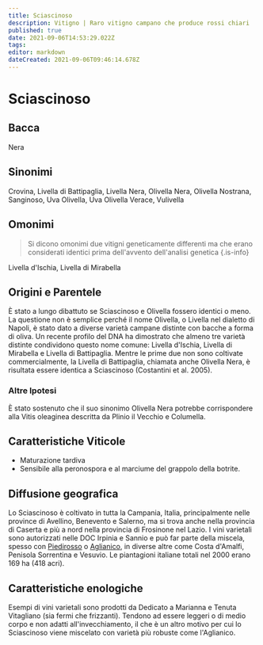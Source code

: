 ```yaml
---
title: Sciascinoso
description: Vitigno | Raro vitigno campano che produce rossi chiari
published: true
date: 2021-09-06T14:53:29.022Z
tags: 
editor: markdown
dateCreated: 2021-09-06T09:46:14.678Z
---
```


# Sciascinoso

## Bacca
Nera
## Sinonimi
 Crovina, Livella di Battipaglia, Livella Nera, Olivella Nera, Olivella Nostrana, Sanginoso, Uva Olivella, Uva Olivella Verace, Vulivella

## Omonimi
> Si dicono omonimi due vitigni geneticamente differenti ma che erano considerati identici prima dell'avvento dell'analisi genetica
{.is-info}

Livella d'Ischia, Livella di Mirabella


## Origini e Parentele

È stato a lungo dibattuto se Sciascinoso e Olivella fossero identici o meno. La questione non è semplice perché il nome Olivella, o Livella nel dialetto di Napoli, è stato dato a diverse varietà campane distinte con bacche a forma di oliva. Un recente profilo del DNA ha dimostrato che almeno tre varietà distinte condividono questo nome comune: Livella d'Ischia, Livella di Mirabella e Livella di Battipaglia. Mentre le prime due non sono coltivate commercialmente, la Livella di Battipaglia, chiamata anche Olivella Nera, è risultata essere identica a Sciascinoso (Costantini et al. 2005).

### Altre Ipotesi

È stato sostenuto che il suo sinonimo Olivella Nera potrebbe corrispondere alla Vitis oleaginea descritta da Plinio il Vecchio e Columella.

## Caratteristiche Viticole

- Maturazione tardiva
- Sensibile alla peronospora e al marciume del grappolo della botrite.

## Diffusione geografica

Lo Sciascinoso è coltivato in tutta la Campania, Italia, principalmente nelle province di Avellino, Benevento e Salerno, ma si trova anche nella provincia di Caserta e più a nord nella provincia di Frosinone nel Lazio. I vini varietali sono autorizzati nelle DOC Irpinia e Sannio e può far parte della miscela, spesso con [Piedirosso](/vitigni/piedirosso) o [Aglianico](/vitigni/aglianico), in diverse altre come Costa d'Amalfi, Penisola Sorrentina e Vesuvio. Le piantagioni italiane totali nel 2000 erano 169 ha (418 acri).

## Caratteristiche enologiche

Esempi di vini varietali sono prodotti da Dedicato a Marianna e Tenuta Vitagliano (sia fermi che frizzanti). Tendono ad essere leggeri o di medio corpo e non adatti all'invecchiamento, il che è un altro motivo per cui lo Sciascinoso viene miscelato con varietà più robuste come l'Aglianico.